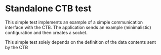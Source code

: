 # Standalone CTB test

This simple test implements an example of a simple communication interface with the CTB. 
The application sends an example (minimalistic) configuration and then creates a socket.

This simple test solely depends on the definition of the data contents sent by the CTB
